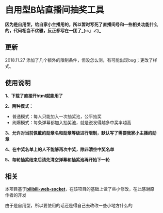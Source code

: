 # 自用型B站直播间抽奖工具

**因为是自用型，给自家小主播用的，所以暂时写死了直播间号和一些相关功能什么的，代码相当不优雅，反正都写在一团了_(:з」∠)_**

## 更新

2018.11.27 添加了几个额外的限制条件，但没怎么测，有可能出现bug；更改了样式。

## 使用说明

**1、下载了直接开html就能用了**

**2、两种模式：**

- 普通模式：每人只能加入一次抽奖池，公平抽奖
- 刷爆模式：每条弹幕都加入抽奖池，就是说发得越多中奖率越高

**3、允许对当前佩戴的勋章名和勋章等级进行限制，默认写了需要我家小主播的勋章**

**4、在中奖名单上的人不能够再次中奖，除非清空中奖名单**

**5、每轮抽奖结束后请先清空弹幕和抽奖池再开始下一轮**

## 相关

本项目基于[**bilibili-web-socket**](https://github.com/LeeeeeeM/bilibili-web-socket)，在该项目的基础上做了些小修改，在此感谢原作者的开发

由于是自用型，所以要使用的话还是得自己去改改一些小地方什么的